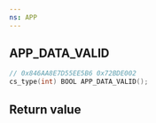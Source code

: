 ```yaml
---
ns: APP
---
```

## APP_DATA_VALID

```c
// 0x846AA8E7D55EE5B6 0x72BDE002
cs_type(int) BOOL APP_DATA_VALID();
```

## Return value
